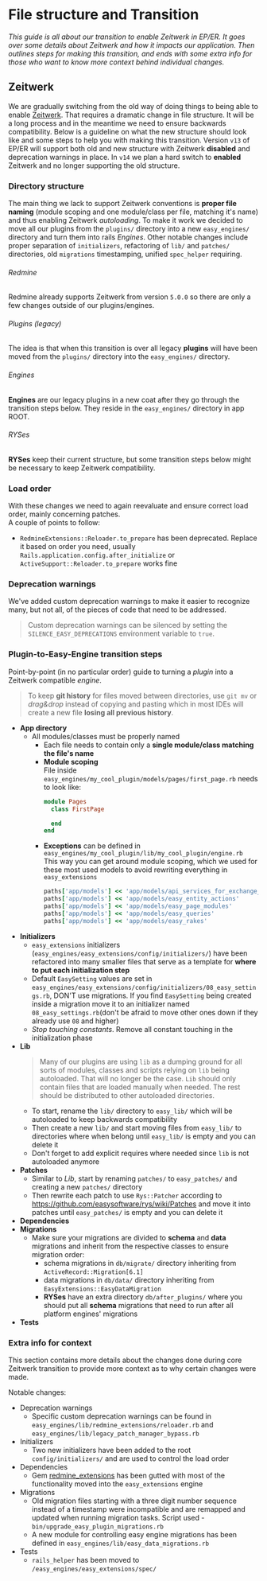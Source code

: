 # File structure and Transition

*This guide is all about our transition to enable Zeitwerk in EP/ER. It goes over some details about Zeitwerk and how it
impacts our application. Then outlines steps for making this transition, and ends with some extra info for those who
want to know more context behind individual changes.*

## Zeitwerk

We are gradually switching from the old way of doing things to being able to enable
[Zeitwerk](https://guides.rubyonrails.org/classic_to_zeitwerk_howto.html). That requires a dramatic change in file
structure. It will be a long process and in the meantime we need to ensure backwards compatibility. Below is a guideline
on what the new structure should look like and some steps to help you with making this transition. Version `v13` of
EP/ER will support both old and new structure with Zeitwerk **disabled** and deprecation warnings in place. In `v14` we
plan a hard switch to **enabled** Zeitwerk and no longer supporting the old structure.

### Directory structure

The main thing we lack to support Zeitwerk conventions is **proper file naming** (module scoping and one module/class
per file, matching it's name) and thus enabling Zeitwerk _autoloading_. To make it work we decided to move all our
plugins from the `plugins/` directory into a new `easy_engines/` directory and turn them into rails _Engines_.
Other notable changes include proper separation of `initializers`, refactoring of `lib/` and `patches/` directories,
old `migrations` timestamping, unified `spec_helper`
requiring.

###### Redmine

Redmine already supports Zeitwerk from version `5.0.0` so there are only a few changes outside of our plugins/engines.

###### Plugins (legacy)

The idea is that when this transition is over all legacy **plugins** will have been moved from the `plugins/` directory
into
the `easy_engines/` directory.

###### Engines

**Engines** are our legacy plugins in a new coat after they go through the transition steps below. They reside in
the `easy_engines/` directory in app ROOT.

###### RYSes

**RYSes** keep their current structure, but some transition steps below might be necessary to keep Zeitwerk
compatibility.

### Load order

With these changes we need to again reevaluate and ensure correct load order, mainly concerning patches.\
A couple of points to follow:

- `RedmineExtensions::Reloader.to_prepare` has been deprecated. Replace it based on order you need,
  usually `Rails.application.config.after_initialize` or `ActiveSupport::Reloader.to_prepare` works fine

### Deprecation warnings

We've added custom deprecation warnings to make it easier to recognize many, but not all, of the pieces of code that
need to be addressed.
> Custom deprecation warnings can be silenced by setting the `SILENCE_EASY_DEPRECATIONS` environment variable to `true`.

### Plugin-to-Easy-Engine transition steps

Point-by-point (in no particular order) guide to turning a _plugin_ into a Zeitwerk compatible _engine_.
<!-- theme: danger -->
> To keep **git history** for files moved between directories, use `git mv` or _drag&drop_ instead of copying and
> pasting
> which in most IDEs will create a new file **losing all previous history**.

- **App directory**
    - All modules/classes must be properly named
        - Each file needs to contain only a **single module/class matching the file's name**
        - **Module scoping**\
          File inside `easy_engines/my_cool_plugin/models/pages/first_page.rb` needs to look like:
          ```ruby
          module Pages
            class FirstPage
          
            end
          end
          ```
        - **Exceptions** can be defined in `easy_engines/my_cool_plugin/lib/my_cool_plugin/engine.rb`\
          This way you can get around module scoping, which we used for these most used models to avoid rewriting
          everything in `easy_extensions`
          ```ruby
          paths['app/models'] << 'app/models/api_services_for_exchange_rates'
          paths['app/models'] << 'app/models/easy_entity_actions'
          paths['app/models'] << 'app/models/easy_page_modules'
          paths['app/models'] << 'app/models/easy_queries'
          paths['app/models'] << 'app/models/easy_rakes'
          ```
- **Initializers**
    - `easy_extensions` initializers (`easy_engines/easy_extensions/config/initializers/`) have been refactored into
      many smaller files that serve as a template for **where to put each initialization step**
    - Default `EasySetting` values are set in `easy_engines/easy_extensions/config/initializers/08_easy_settings.rb`,
      DON'T use migrations. If you find `EasySetting` being created inside a migration move it to an initializer named
      `08_easy_settings.rb`(don't be afraid to move other ones down if they already use `08` and higher)
    - _Stop touching constants_. Remove all constant touching in the initialization phase
- **Lib**
  > Many of our plugins are using `lib` as a dumping ground for all sorts of modules, classes and scripts relying
  on `lib` being autoloaded. That will no longer be the case. `Lib` should only contain files that are loaded manually
  when needed. The rest should be distributed to other autoloaded directories.
    - To start, rename the `lib/` directory to `easy_lib/` which will be autoloaded to keep backwards compatibility
    - Then create a new `lib/` and start moving files from `easy_lib/` to directories where when belong
      until `easy_lib/` is empty and you can delete it
    - Don't forget to add explicit requires where needed since `lib` is not autoloaded anymore
- **Patches**
    - Similar to _Lib_, start by renaming `patches/` to `easy_patches/` and creating a new `patches/` directory
    - Then rewrite each patch to use `Rys::Patcher` according to https://github.com/easysoftware/rys/wiki/Patches and
      move it into patches until `easy_patches/` is empty and you can delete it
- **Dependencies**
- **Migrations**
    - Make sure your migrations are divided to **schema** and **data** migrations and inherit from the respective
      classes to
      ensure migration order:
        - schema migrations in `db/migrate/` directory inheriting from `ActiveRecord::Migration[6.1]`
        - data migrations in `db/data/` directory inheriting from `EasyExtensions::EasyDataMigration`
        - **RYSes** have an extra directory `db/after_plugins/` where you should put all **schema** migrations that need
          to run after all platform engines' migrations
- **Tests**

### Extra info for context

This section contains more details about the changes done during core Zeitwerk transition to provide more context as to
why certain changes were made.

Notable changes:

- Deprecation warnings
    - Specific custom deprecation warnings can be found in `easy_engines/lib/redmine_extensions/reloader.rb`
      and `easy_engines/lib/legacy_patch_manager_bypass.rb`
- Initializers
    - Two new initializers have been added to the root `config/initializers/` and are used to control the load order
- Dependencies
    - Gem [redmine_extensions](https://github.com/easyredmine/redmine_extensions) has been gutted with most of
      the functionality moved into the `easy_extensions` engine
- Migrations
    - Old migration files starting with a three digit number sequence instead of a timestamp were incompatible
      and are remapped and updated when running migration tasks. Script used -`bin/upgrade_easy_plugin_migrations.rb`
    - A new module for controlling easy engine migrations has been defined in `easy_engines/lib/easy_data_migrations.rb`
- Tests
    - `rails_helper` has been moved to `/easy_engines/easy_extensions/spec/`
